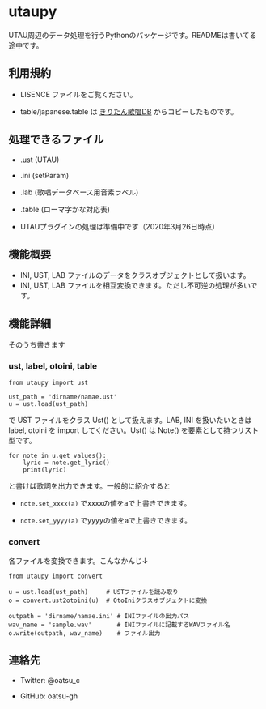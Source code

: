 # utaupy

UTAU周辺のデータ処理を行うPythonのパッケージです。READMEは書いてる途中です。

## 利用規約

- LISENCE ファイルをご覧ください。

- table/japanese.table は [きりたん歌唱DB](https://zunko.jp/kiridev/login.php) からコピーしたものです。

## 処理できるファイル

- .ust (UTAU)
- .ini (setParam)
- .lab (歌唱データベース用音素ラベル)
- .table (ローマ字かな対応表)

- UTAUプラグインの処理は準備中です（2020年3月26日時点）



## 機能概要

- INI, UST, LAB ファイルのデータをクラスオブジェクトとして扱います。
- INI, UST, LAB ファイルを相互変換できます。ただし不可逆の処理が多いです。



## 機能詳細

そのうち書きます

### ust, label, otoini, table

```
from utaupy import ust

ust_path = 'dirname/namae.ust'
u = ust.load(ust_path)
```

で UST ファイルをクラス Ust() として扱えます。LAB, INI を扱いたいときは  label, otoini を import してください。Ust() は Note() を要素として持つリスト型です。

```
for note in u.get_values():
    lyric = note.get_lyric()
    print(lyric)
```

と書けば歌詞を出力できます。一般的に紹介すると

- `note.set_xxxx(a)` でxxxxの値をaで上書きできます。

- `note.set_yyyy(a)` でyyyyの値をaで上書きできます。

### convert

各ファイルを変換できます。こんなかんじ↓

```
from utaupy import convert

u = ust.load(ust_path)     # USTファイルを読み取り
o = convert.ust2otoini(u)  # OtoIniクラスオブジェクトに変換

outpath = 'dirname/namae.ini' # INIファイルの出力パス
wav_name = 'sample.wav'       # INIファイルに記載するWAVファイル名
o.write(outpath, wav_name)    # ファイル出力
```



## 連絡先

- Twitter: @oatsu_c

- GitHub: oatsu-gh



